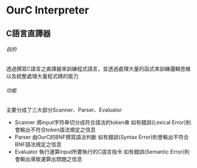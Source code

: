 # OurC Interpreter
## C語言直譯器

###### 目的
透過撰寫C語言之直譯器來訓練程式語言，並透過處理大量的函式來訓練邏輯思維以及統整處理大量程式碼的能力

###### 功能
主要分成了三大部分Scanner、Parser、Evaluator
* Scanner
將input字符串切分成符合語法的token串
如有錯誤(Lexical Error)則會輸出不符合token語法規定之信息
* Parser
由OurC的BNF撰寫語法判斷
如有錯誤(Syntax Error)則會輸出不符合BNF語法規定之信息
* Evaluator
執行運算input所要執行的C語言指令
如有錯誤(Semantic Error)則會輸出導致運算出問題之信息


